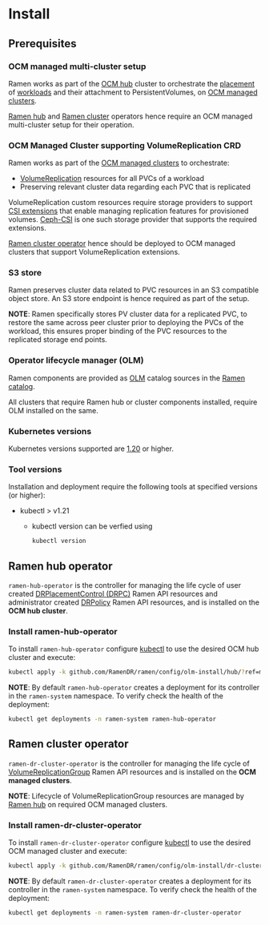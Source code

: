 <!--
SPDX-FileCopyrightText: The RamenDR authors
SPDX-License-Identifier: Apache-2.0
-->

# Install

## Prerequisites

### OCM managed multi-cluster setup

Ramen works as part of the [OCM hub](https://open-cluster-management.io/concepts/architecture/#hub-cluster)
cluster to orchestrate the [placement](https://open-cluster-management.io/concepts/placement/)
of [workloads](https://kubernetes.io/docs/concepts/workloads/) and their attachment
to PersistentVolumes, on [OCM managed clusters](https://open-cluster-management.io/concepts/managedcluster/).

[Ramen hub](#ramen-hub-operator) and [Ramen cluster](#ramen-cluster-operator)
operators hence require an OCM managed multi-cluster setup for their
operation.

### OCM Managed Cluster supporting VolumeReplication CRD

Ramen works as part of the [OCM managed clusters](https://open-cluster-management.io/concepts/managedcluster/)
to orchestrate:

- [VolumeReplication](https://github.com/csi-addons/volume-replication-operator/blob/main/api/v1alpha1/volumereplication_types.go)
  resources for all PVCs of a workload
- Preserving relevant cluster data regarding each PVC that is replicated

VolumeReplication custom resources require storage providers to support
[CSI extensions](https://github.com/csi-addons/spec) that enable managing
replication features for provisioned volumes.
[Ceph-CSI](https://github.com/ceph/ceph-csi/) is one such storage provider
that supports the required extensions.

[Ramen cluster operator](#ramen-cluster-operator) hence should be deployed
to OCM managed clusters that support VolumeReplication extensions.

### S3 store

Ramen preserves cluster data related to PVC resources in an S3 compatible
object store. An S3 store endpoint is hence required as part of the setup.

**NOTE**: Ramen specifically stores PV cluster data for a replicated PVC, to
restore the same across peer cluster prior to deploying the PVCs of the
workload, this ensures proper binding of the PVC resources to the replicated
storage end points.

### Operator lifecycle manager (OLM)

Ramen components are provided as [OLM](https://olm.operatorframework.io/docs/getting-started/)
catalog sources in the [Ramen catalog](https://quay.io/repository/ramendr/ramen-operator-catalog?tab=info).

All clusters that require Ramen hub or cluster components installed, require
OLM installed on the same.

### Kubernetes versions

Kubernetes versions supported are [1.20](https://kubernetes.io/releases/)
or higher.

### Tool versions

Installation and deployment require the following tools at specified versions
(or higher):

- kubectl > v1.21
    - kubectl version can be verfied using

      ```bash
      kubectl version
      ```

## Ramen hub operator

`ramen-hub-operator` is the controller for managing the life cycle of user
created [DRPlacementControl (DRPC)](drpc-crd.md) Ramen API resources and
administrator created [DRPolicy](drpolicy-crd.md) Ramen API resources, and is
installed on the **OCM hub cluster**.

### Install ramen-hub-operator

To install `ramen-hub-operator` configure [kubectl](https://kubernetes.io/docs/concepts/configuration/organize-cluster-access-kubeconfig/#context)
to use the desired OCM hub cluster and execute:

```bash
kubectl apply -k github.com/RamenDR/ramen/config/olm-install/hub/?ref=main
```

**NOTE**: By default `ramen-hub-operator` creates a deployment for its
controller in the `ramen-system` namespace. To verify check the health of the
deployment:

```bash
kubectl get deployments -n ramen-system ramen-hub-operator
```

## Ramen cluster operator

`ramen-dr-cluster-operator` is the controller for managing the life cycle of
[VolumeReplicationGroup](vrg-crd.md) Ramen API resources and is installed on
the **OCM managed clusters**.

**NOTE**: Lifecycle of VolumeReplicationGroup resources are managed by
[Ramen hub](#ramen-hub-operator) on required OCM managed clusters.

### Install ramen-dr-cluster-operator

To install `ramen-dr-cluster-operator` configure [kubectl](https://kubernetes.io/docs/concepts/configuration/organize-cluster-access-kubeconfig/#context)
to use the desired OCM managed cluster and execute:

```bash
kubectl apply -k github.com/RamenDR/ramen/config/olm-install/dr-cluster/?ref=main
```

**NOTE**: By default `ramen-dr-cluster-operator` creates a deployment for its
controller in the `ramen-system` namespace. To verify check the health of
the deployment:

```bash
kubectl get deployments -n ramen-system ramen-dr-cluster-operator
```
